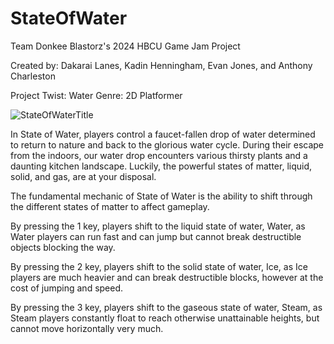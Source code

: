 # StateOfWater
Team Donkee Blastorz's 2024 HBCU Game Jam Project

Created by: Dakarai Lanes, Kadin Henningham, Evan Jones, and Anthony Charleston

Project Twist: Water
Genre: 2D Platformer

![StateOfWaterTitle](https://github.com/karkarkins/StateOfWater/assets/166472171/3cc7fb93-cf17-4352-bc1e-60ac0c04325c)


In State of Water, players control a faucet-fallen drop of water determined to return to nature and back to the glorious water cycle. During their escape from the indoors, our water drop encounters various thirsty plants and a daunting kitchen landscape. Luckily, the powerful states of matter, liquid, solid, and gas, are at your disposal.

The fundamental mechanic of State of Water is the ability to shift through the different states of matter to affect gameplay.

By pressing the 1 key, players shift to the liquid state of water, Water, as Water players can run fast and can jump but cannot break destructible objects blocking the way.

By pressing the 2 key, players shift to the solid state of water, Ice, as Ice players are much heavier and can break destructible blocks, however at the cost of jumping and speed.

By pressing the 3 key, players shift to the gaseous state of water, Steam, as Steam players constantly float to reach otherwise unattainable heights, but cannot move horizontally very much.
